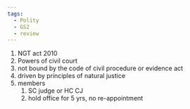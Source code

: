 ```yaml
---
tags:
  - Polity
  - GS2
  - review
---
```

1. NGT act 2010
2. Powers of civil court 
3. not bound by the code of civil procedure or evidence act
4. driven by principles of natural justice
5. members
	1. SC judge or HC CJ
	2. hold office for 5 yrs, no re-appointment
